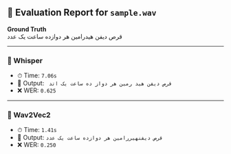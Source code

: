 ## 📄 Evaluation Report for `sample.wav`

**Ground Truth**  
قرص دیفن هیدرامین هر دوازده ساعت یک عدد

---

### 🔹 Whisper
- ⏱ Time: `7.06s`
- 📝 Output: ` قرص دیفن هید رمین هر دواز ده ساعت یک اتد`
- ❌ WER: `0.625`

---

### 🔹 Wav2Vec2
- ⏱ Time: `1.41s`
- 📝 Output: `قرص دیفنهیررامین هر دوازده ساعت یک عدد`
- ❌ WER: `0.250`